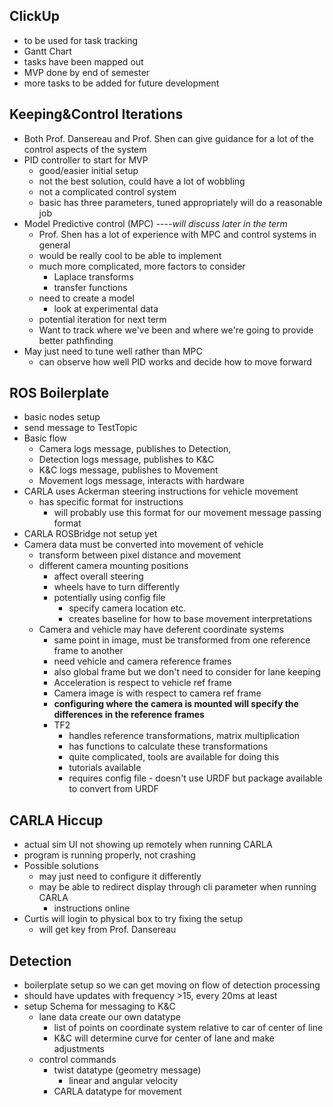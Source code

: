 ## ClickUp
- to be used for task tracking
- Gantt Chart
- tasks have been mapped out
- MVP done by end of semester
- more tasks to be added for future development

## Keeping&Control Iterations
- Both Prof. Dansereau and Prof. Shen can give guidance for a lot of the control aspects of the system
- PID controller to start for MVP
	- good/easier initial setup
	- not the best solution, could have a lot of wobbling
	- not a complicated control system
	- basic has three parameters, tuned appropriately will do a reasonable job
- Model Predictive control (MPC) ----*will discuss later in the term*
	- Prof. Shen has a lot of experience with MPC and control systems in general
	- would be really cool to be able to implement
	- much more complicated, more factors to consider
		- Laplace transforms
		- transfer functions
	- need to create a model
		- look at experimental data
	- potential iteration for next term
	- Want to track where we've been and where we're going to provide better pathfinding
- May just need to tune well rather than MPC
	- can observe how well PID works and decide how to move forward

## ROS Boilerplate
- basic nodes setup
- send message to TestTopic
- Basic flow
	- Camera logs message, publishes to Detection, 
	- Detection logs message, publishes to K&C
	- K&C logs message, publishes to Movement
	- Movement logs message, interacts with hardware
- CARLA uses Ackerman steering instructions for vehicle movement
	- has specific format for instructions
		- will probably use this format for our movement message passing format
- CARLA ROSBridge not setup yet
- Camera data must be converted into movement of vehicle
	- transform between pixel distance and movement
	- different camera mounting positions
		- affect overall steering
		- wheels have to turn differently
		- potentially using config file
			- specify camera location etc.
			- creates baseline for how to base movement interpretations
	- Camera and vehicle may have deferent coordinate systems
		- same point in image, must be transformed from one reference frame to another
		- need vehicle and camera reference frames
		- also global frame but we don't need to consider for lane keeping
		- Acceleration is respect to vehicle ref frame
		- Camera image is with respect to camera ref frame
		- **configuring where the camera is mounted will specify the differences in the reference frames**
		- TF2
			- handles reference transformations, matrix multiplication
			- has functions to calculate these transformations
			- quite complicated, tools are available for doing this
			- tutorials available
			- requires config file - doesn't use URDF but package available to convert from URDF

## CARLA Hiccup
-  actual sim UI not showing up remotely when running CARLA
- program is running properly, not crashing
- Possible solutions
	- may just need to configure it differently
	- may be able to redirect display through cli parameter when running CARLA
		- instructions online
- Curtis will login to physical box to try fixing the setup
	- will get key from Prof. Dansereau

## Detection
- boilerplate setup so we can get moving on flow of detection processing
- should have updates with frequency >15, every 20ms at least
- setup Schema for messaging to K&C
	- lane data create our own datatype
		- list of points on coordinate system relative to car of center of line
		- K&C will determine curve for center of lane and make adjustments
	- control commands
		- twist datatype (geometry message)
			- linear and angular velocity
		- CARLA datatype for movement